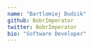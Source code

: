 ```yaml
---
name: "Bartlomiej Dudzik"
github: BobrImperator
twitter: BobrImperator
bio: "Software Developer"
---
```

